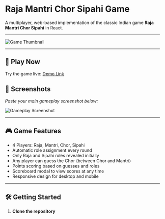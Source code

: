 # Raja Mantri Chor Sipahi Game

A multiplayer, web-based implementation of the classic Indian game **Raja Mantri Chor Sipahi** in React.

---

![Game Thumbnail](insert-image-url-here)

---

## 🚀 Play Now

Try the game live: [Demo Link](#)

## 📸 Screenshots

*Paste your main gameplay screenshot below:*

![Gameplay Screenshot](insert-image-url-here)

---

## 🎮 Game Features

- 4 Players: Raja, Mantri, Chor, Sipahi
- Automatic role assignment every round
- Only Raja and Sipahi roles revealed initially
- Any player can guess the Chor (between Chor and Mantri)
- Points scoring based on guesses and roles
- Scoreboard modal to view scores at any time
- Responsive design for desktop and mobile

---

## 🛠️ Getting Started

1. **Clone the repository**
